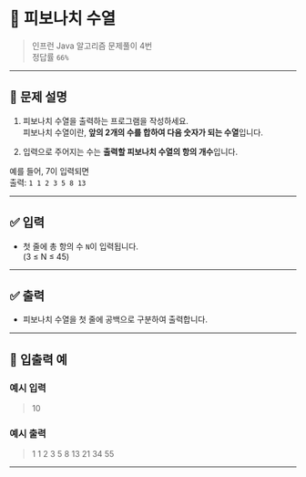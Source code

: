 # 🧮 피보나치 수열

> 인프런 Java 알고리즘 문제풀이 4번  
> 정답률 `66%`

---

## 📌 문제 설명

1) 피보나치 수열을 출력하는 프로그램을 작성하세요.  
   피보나치 수열이란, **앞의 2개의 수를 합하여 다음 숫자가 되는 수열**입니다.

2) 입력으로 주어지는 수는 **출력할 피보나치 수열의 항의 개수**입니다.

예를 들어, 7이 입력되면  
출력: `1 1 2 3 5 8 13`

---

## ✅ 입력

- 첫 줄에 총 항의 수 `N`이 입력됩니다.  
  (3 ≤ N ≤ 45)

---

## ✅ 출력

- 피보나치 수열을 첫 줄에 공백으로 구분하여 출력합니다.

---

## 🧾 입출력 예

### 예시 입력
> 10

### 예시 출력
> 1 1 2 3 5 8 13 21 34 55

---
